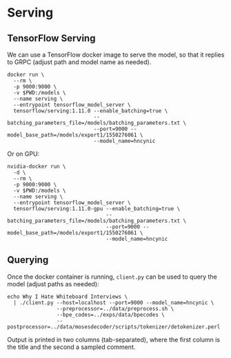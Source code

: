# Serving

## TensorFlow Serving
We can use a TensorFlow docker image to serve the model, so that it replies to GRPC (adjust path and model name as needed).
```
docker run \
  --rm \
  -p 9000:9000 \
  -v $PWD:/models \
  --name serving \
  --entrypoint tensorflow_model_server \
  tensorflow/serving:1.11.0 --enable_batching=true \
                            --batching_parameters_file=/models/batching_parameters.txt \
                            --port=9000 --model_base_path=/models/export1/1550276061 \
                            --model_name=hncynic
```
Or on GPU:
```
nvidia-docker run \
  -d \
  --rm \
  -p 9000:9000 \
  -v $PWD:/models \
  --name serving \
  --entrypoint tensorflow_model_server \
  tensorflow/serving:1.11.0-gpu --enable_batching=true \
                                --batching_parameters_file=/models/batching_parameters.txt \
                                --port=9000 --model_base_path=/models/export1/1550276061 \
                                --model_name=hncynic
```

## Querying
Once the docker container is running, `client.py` can be used to query the model (adjust paths as needed):
```
echo Why I Hate Whiteboard Interviews \
  | ./client.py --host=localhost --port=9000 --model_name=hncynic \
                --preprocessor=../data/preprocess.sh \
                --bpe_codes=../exps/data/bpecodes \
                --postprocessor=../data/mosesdecoder/scripts/tokenizer/detokenizer.perl
```
Output is printed in two columns (tab-separated), where the first column is the title and the second a sampled comment.
